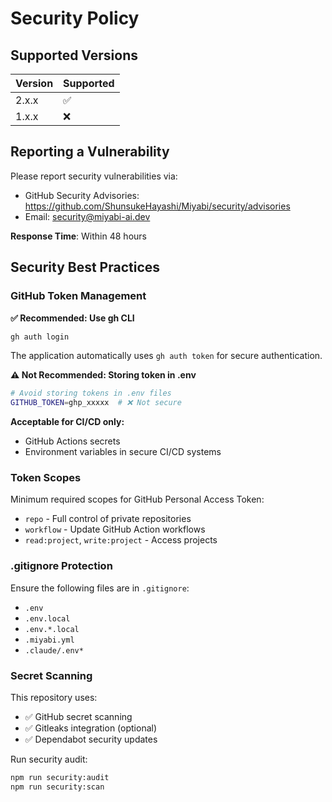 # Security Policy

## Supported Versions

| Version | Supported          |
| ------- | ------------------ |
| 2.x.x   | :white_check_mark: |
| 1.x.x   | :x:                |

## Reporting a Vulnerability

Please report security vulnerabilities via:
- GitHub Security Advisories: https://github.com/ShunsukeHayashi/Miyabi/security/advisories
- Email: security@miyabi-ai.dev

**Response Time**: Within 48 hours

## Security Best Practices

### GitHub Token Management

**✅ Recommended: Use gh CLI**
```bash
gh auth login
```
The application automatically uses `gh auth token` for secure authentication.

**⚠️ Not Recommended: Storing token in .env**
```bash
# Avoid storing tokens in .env files
GITHUB_TOKEN=ghp_xxxxx  # ❌ Not secure
```

**Acceptable for CI/CD only:**
- GitHub Actions secrets
- Environment variables in secure CI/CD systems

### Token Scopes

Minimum required scopes for GitHub Personal Access Token:
- `repo` - Full control of private repositories
- `workflow` - Update GitHub Action workflows
- `read:project`, `write:project` - Access projects

### .gitignore Protection

Ensure the following files are in `.gitignore`:
- `.env`
- `.env.local`
- `.env.*.local`
- `.miyabi.yml`
- `.claude/.env*`

### Secret Scanning

This repository uses:
- ✅ GitHub secret scanning
- ✅ Gitleaks integration (optional)
- ✅ Dependabot security updates

Run security audit:
```bash
npm run security:audit
npm run security:scan
```
